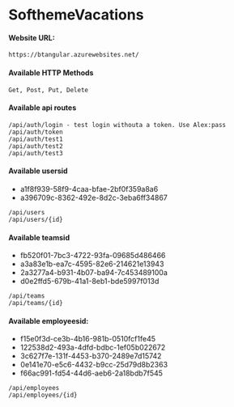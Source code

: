 # SofthemeVacations

#### Website URL: 
```
https://btangular.azurewebsites.net/
```
#### Available HTTP Methods
```
Get, Post, Put, Delete
```
#### Available api routes
```
/api/auth/login - test login withouta a token. Use Alex:pass
/api/auth/token
/api/auth/test1
/api/auth/test2
/api/auth/test3
```
#### Available usersid

* a1f8f939-58f9-4caa-bfae-2bf0f359a8a6
* a396709c-8362-492e-8d2c-3eba6ff34867

```
/api/users
/api/users/{id}
```
#### Available teamsid

* fb520f01-7bc3-4722-93fa-09685d486466
* a3a83e1b-ea7c-4595-82e6-214621e13943
* 2a3277a4-b931-4b07-ba94-7c453489100a
* d0e2ffd5-679b-41a1-8eb1-bde5997f013d

```
/api/teams
/api/teams/{id}
```
#### Available employeesid:

* f15e0f3d-ce3b-4b16-981b-0510fcf1fe45
* 122538d2-493a-4dfd-bdbc-1ef05b022672
* 3c627f7e-131f-4453-b370-2489e7d15742
* 0e141e70-e5c6-4432-b9cc-25d79d8b2363
* f66ac991-fd54-44d6-aeb6-2a18bdb7f545

```
/api/employees
/api/employees/{id}
```

